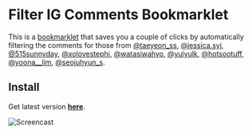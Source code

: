
# Filter IG Comments Bookmarklet
This is a [bookmarklet](https://en.wikipedia.org/wiki/Bookmarklet) that saves you a couple of clicks by automatically filtering the comments for those from [@taeyeon\_ss](https://www.instagram.com/taeyeon_ss/), [@jessica.syj](https://www.instagram.com/jessica.syj/), [@515sunnyday](https://www.instagram.com/515sunnyday/), [@xolovestephi](https://www.instagram.com/xolovestephi/), [@watasiwahyo](https://www.instagram.com/watasiwahyo/), [@yulyulk](https://www.instagram.com/yulyulk/), [@hotsootuff](https://www.instagram.com/hotsootuff/), [@yoona\_\_lim](https://www.instagram.com/yoona__lim/), [@seojuhyun\_s](https://www.instagram.com/seojuhyun_s/).

## Install
Get latest version [**here**](https://cdn.rawgit.com/taengstagram/IG-Comments-Bookmarklet/98d81ceedea3db423fbc5571803635ea339b82af/help.html).

![Screencast](https://zippy.gfycat.com/NeighboringJointHammerheadbird.gif)
